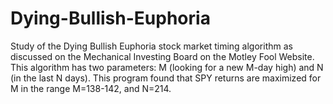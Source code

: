# Dying-Bullish-Euphoria
Study of the Dying Bullish Euphoria stock market timing algorithm as discussed on the Mechanical Investing Board on the Motley Fool Website.
This algorithm has two parameters: M (looking for a new M-day high) and N (in the last N days). This program found that SPY returns are maximized for M in the range M=138-142, and N=214. 
